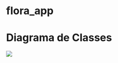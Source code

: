 # flora_app

# Diagrama de Classes

[![](https://mermaid.ink/img/pako:eNqVVttu20YQ_ZXFAnlpZbmUrYsJNEBrJ22AODFc-6Xgy4hcSosud9S9GG0MA_mVop-QT9CPdUitmSUlyqn9op2dnTlz5sZHnmMheMpzBdZeSVgZqDKd6Vev2I_NH7vefim8wpTdGCy8QxsuMt28eRazx0wz9r3Ujsmi-fmbM1KvmMZKxGcnNxifH0DJAgrRPv_Tg3ZfRUHNOnDexpISHd4bFYsoGLnCK_EzGAOk_FSHsoN5b3EQ6RU4wQpwQEqxuULY3Mgc8AC2ewsFBA_PhjOeZJydnLymXz-Mx9_RIXKbsrW0bvuFLGLjKLqr31yiWgvpgBQfpM69ggK3nweScb39Fwkf-7g00EvIW69ziRqM_PaklPQmhFmgXyrBcm8d3qD5FQ0cZD3i9g6MKGHQWZfGlux-UbDTU-KtkAQciDn0dELvyD2PgVG9oLnaacUgbsWK6DVYAz6S4tjUmlTtnYElqDVls1swl1htDD5QvkXjDV8yuhdKHhL6HIxraArRHOQmDvEGVl_rrhIFVV1t1gpKgWGt7b0WeUewhbUQQMjdETM-otNG6EJQRDWIKNamDAnE0dLp1v91g2gfNZro5iDrDh2oW5GLpSwwwIgdd_rnALLQbz24vQ4ipoWpI9110KD9vSxnej_xPdu4aWypIdXQDrFi08MfKHCbZlqj2yVx_3nG31SSCEa2oftyh3r7D12dUmOMKO0VhWZ9RQpAdR6yS8NgXKe0G-iBcRQ3SaY7LdNB3hlAQdoxFPtJGWU-J2VbIxgYWC1_3WHVioeb652WucR-i11CeWhl3NXFFcvV3ibJlay6o-N9nZAXR2UoXyKj23VQGvjJ-eD2F4HviQxH5FC20FC7RaOl_m9DrgltXNflSkA_EYVvqp5CtxOaNSJ1XQD23sndGzu0I0D2l_WtUODw-DCL-G5lb2V1bIdTMVdkt0MqVbssabJRnw5y66QjpLGkEtrCSlTH52tvs_v_tetEBVK98CGxCfMjl9D55vC6P_yWiEqAZpY6xqCmhFDAH8tSSS0CzGeAvU4MmRi4j-jLNB_xlZEFT0tQVox4JYjv-syboGm1rAUFydN6gYL5oxnv9GgD-nfEiqfOeHpm0K_WrRG_IWpF-OZrVeoFYS7Ra8fT-WLa2ODpI_-Lp8kiGZ-fTRaT5GJ2MTtPpvMR_5unJ8l0MZ5PErq-mCWz-XSxeBrxT43fZJxML2aT2XwyOTubLpLp-dN_0oCbow?type=png)](https://mermaid.live/edit#pako:eNqVVttu20YQ_ZXFAnlpZbmUrYsJNEBrJ22AODFc-6Xgy4hcSosud9S9GG0MA_mVop-QT9CPdUitmSUlyqn9op2dnTlz5sZHnmMheMpzBdZeSVgZqDKd6Vev2I_NH7vefim8wpTdGCy8QxsuMt28eRazx0wz9r3Ujsmi-fmbM1KvmMZKxGcnNxifH0DJAgrRPv_Tg3ZfRUHNOnDexpISHd4bFYsoGLnCK_EzGAOk_FSHsoN5b3EQ6RU4wQpwQEqxuULY3Mgc8AC2ewsFBA_PhjOeZJydnLymXz-Mx9_RIXKbsrW0bvuFLGLjKLqr31yiWgvpgBQfpM69ggK3nweScb39Fwkf-7g00EvIW69ziRqM_PaklPQmhFmgXyrBcm8d3qD5FQ0cZD3i9g6MKGHQWZfGlux-UbDTU-KtkAQciDn0dELvyD2PgVG9oLnaacUgbsWK6DVYAz6S4tjUmlTtnYElqDVls1swl1htDD5QvkXjDV8yuhdKHhL6HIxraArRHOQmDvEGVl_rrhIFVV1t1gpKgWGt7b0WeUewhbUQQMjdETM-otNG6EJQRDWIKNamDAnE0dLp1v91g2gfNZro5iDrDh2oW5GLpSwwwIgdd_rnALLQbz24vQ4ipoWpI9110KD9vSxnej_xPdu4aWypIdXQDrFi08MfKHCbZlqj2yVx_3nG31SSCEa2oftyh3r7D12dUmOMKO0VhWZ9RQpAdR6yS8NgXKe0G-iBcRQ3SaY7LdNB3hlAQdoxFPtJGWU-J2VbIxgYWC1_3WHVioeb652WucR-i11CeWhl3NXFFcvV3ibJlay6o-N9nZAXR2UoXyKj23VQGvjJ-eD2F4HviQxH5FC20FC7RaOl_m9DrgltXNflSkA_EYVvqp5CtxOaNSJ1XQD23sndGzu0I0D2l_WtUODw-DCL-G5lb2V1bIdTMVdkt0MqVbssabJRnw5y66QjpLGkEtrCSlTH52tvs_v_tetEBVK98CGxCfMjl9D55vC6P_yWiEqAZpY6xqCmhFDAH8tSSS0CzGeAvU4MmRi4j-jLNB_xlZEFT0tQVox4JYjv-syboGm1rAUFydN6gYL5oxnv9GgD-nfEiqfOeHpm0K_WrRG_IWpF-OZrVeoFYS7Ra8fT-WLa2ODpI_-Lp8kiGZ-fTRaT5GJ2MTtPpvMR_5unJ8l0MZ5PErq-mCWz-XSxeBrxT43fZJxML2aT2XwyOTubLpLp-dN_0oCbow)

